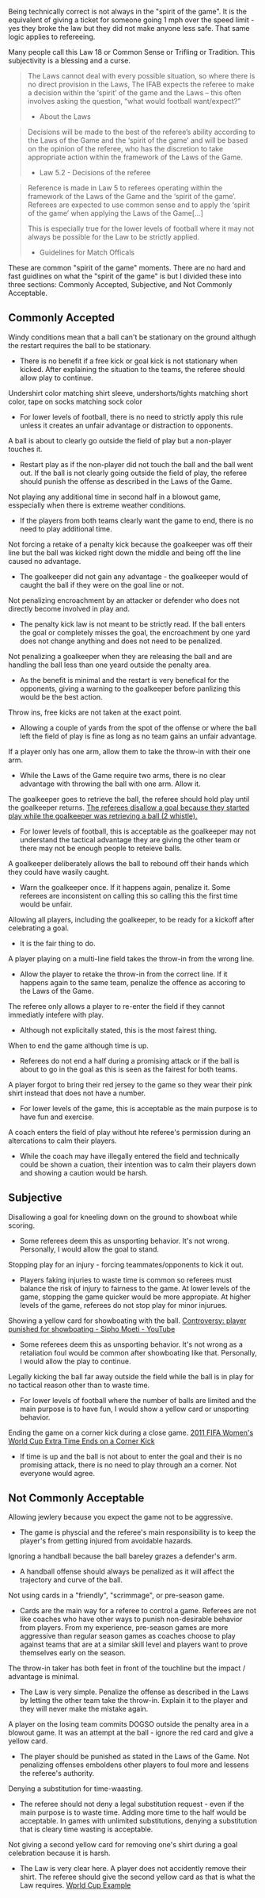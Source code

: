 Being technically correct is not always in the "spirit of the game". It is the equivalent of giving a ticket for someone going 1 mph over the speed limit - yes they broke the law but they did not make anyone less safe. That same logic applies to refereeing. 

Many people call this Law 18 or Common Sense or Trifling or Tradition. This subjectivity is a blessing and a curse. 

> The Laws cannot deal with every possible situation, so where there is no direct provision in the Laws, The IFAB expects the referee to make a decision within the ‘spirit’ of the game and the Laws – this often involves asking the question, “what would football want/expect?”
> 
> - About the Laws

> Decisions will be made to the best of the referee’s ability according to the Laws of the Game and the ‘spirit of the game’ and will be based on the opinion of the referee, who has the discretion to take appropriate action within the framework of the Laws of the Game.
> 
> - Law 5.2 - Decisions of the referee

> Reference is made in Law 5 to referees operating within the framework of the Laws of the Game and the ‘spirit of the game’. Referees are expected to use common sense and to apply the ‘spirit of the game’ when applying the Laws of the Game[...]
> 
> This is especially true for the lower levels of football where it may not always be possible for the Law to be strictly applied.
> 
> - Guidelines for Match Officals

These are common "spirit of the game" moments. There are no hard and fast guidlines on what the "spirit of the game" is but I divided these into three sections: Commonly Accepted, Subjective, and Not Commonly Acceptable.

## Commonly Accepted

Windy conditions mean that a ball can't be stationary on the ground althugh the restart requires the ball to be stationary.

- There is no benefit if a free kick or goal kick is not stationary when kicked. After explaining the situation to the teams, the referee should allow play to continue.

Undershirt color matching shirt sleeve, undershorts/tights matching short color, tape on socks matching sock color

- For lower levels of football, there is no need to strictly apply this rule unless it creates an unfair advantage or distraction to opponents. 

A ball is about to clearly go outside the field of play but a non-player touches it.

- Restart play as if the non-player did not touch the ball and the ball went out. If the ball is not clearly going outside the field of play, the referee should punish the offense as described in the Laws of the Game.

Not playing any additional time in second half in a blowout game, esspecially when there is extreme weather conditions.

- If the players from both teams clearly want the game to end, there is no need to play additional time.

Not forcing a retake of a penalty kick because the goalkeeper was off their line but the ball was kicked right down the middle and being off the line caused no advantage.

- The goalkeeper did not gain any advantage - the goalkeeper would of caught the ball if they were on the goal line or not. 

Not penalizing encroachment by an attacker or defender who does not directly become involved in play and.

- The penalty kick law is not meant to be strictly read. If the ball enters the goal or completely misses the goal, the encroachment by one yard does not change anything and does not need to be penalized.

Not penalizing a goalkeeper when they are releasing the ball and are handling the ball less than one yeard outside the penalty area.

- As the benefit is minimal and the restart is very benefical for the opponents, giving a warning to the goalkeeper before panlizing this would be the best action.

Throw ins, free kicks are not taken at the exact point.

- Allowing a couple of yards from the spot of the offense or where the ball left the field of play is fine as long as no team gains an unfair advantage.

If a player only has one arm, allow them to take the throw-in with their one arm.

- While the Laws of the Game require two arms, there is no clear advantage with throwing the ball with one arm. Allow it.

The goalkeeper goes to retrieve the ball, the referee should hold play until the goalkeeper returns. [The referees disallow a goal because they started play while the goalkeeper was retrieving a ball (2 whistle).](https://youtu.be/dZU1x2Op9pA?t=433)

- For lower levels of football, this is acceptable as the goalkeeper may not understand the tactical advantage they are giving the other team or there may not be enough people to reteieve balls.

A goalkeeper deliberately allows the ball to rebound off their hands which they could have wasily caught.

- Warn the goalkeeper once. If it happens again, penalize it. Some referees are inconsistent on calling this so calling this the first time would be unfair.

Allowing all players, including the goalkeeper, to be ready for a kickoff after celebrating a goal.

- It is the fair thing to do.

A player playing on a multi-line field takes the throw-in from the wrong line.

- Allow the player to retake the throw-in from the correct line. If it happens again to the same team, penalize the offence as accoring to the Laws of the Game.

The referee only allows a player to re-enter the field if they cannot immediatly intefere with play.

- Although not explicitally stated, this is the most fairest thing.

When to end the game although time is up.

- Referees do not end a half during a promising attack or if the ball is about to go in the goal as this is seen as the fairest for both teams.

A player forgot to bring their red jersey to the game so they wear their pink shirt instead that does not have a number.

- For lower levels of the game, this is acceptable as the main purpose is to have fun and exercise.

A coach enters the field of play without hte referee's permission during an altercations to calm their players.

- While the coach may have illegally entered the field and technically could be shown a cuation, their intention was to calm their players down and showing a caution would be harsh.

## Subjective

Disallowing a goal for kneeling down on the ground to showboat while scoring.

- Some referees deem this as unsporting behavior. It's not wrong. Personally, I would allow the goal to stand. 

Stopping play for an injury - forcing teammates/opponents to kick it out.

- Players faking injuries to waste time is common so referees must balance the risk of injury to fairness to the game. At lower levels of the game, stopping the game quicker would be more appropiate. At higher levels of the game, referees do not stop play for minor injurues.

Showing a yellow card for showboating with the ball. [Controversy: player punished for showboating - Sipho Moeti - YouTube](https://www.youtube.com/watch?v=Vd6eLQbu9vM)

- Some referees deem this as unsporting behavior. It's not wrong as a retaliation foul would be common after showboating like that. Personally, I would allow the play to continue.

Legally kicking the ball far away outside the field while the ball is in play for no tactical reason other than to waste time.

- For lower levels of football where the number of balls are limited and the main purpose is to have fun, I would show a yellow card or unsporting behavior. 

Ending the game on a corner kick during a close game. [2011 FIFA Women's World Cup Extra Time Ends on a Corner Kick](https://youtu.be/UAbX7wld9vg?t=8189)

- If time is up and the ball is not about to enter the goal and their is no promising attack, there is no need to play through an a corner. Not everyone would agree.

## Not Commonly Acceptable

Allowing jewlery because you expect the game not to be aggressive.

- The game is physcial and the referee's main responsibility is to keep the player's from getting injured from avoidable hazards. 

Ignoring a handball because the ball bareley grazes a defender's arm.

- A handball offense should always be penalized as it will affect the trajectory and curve of the ball. 

Not using cards in a "friendly", "scrimmage", or pre-season game.

- Cards are the main way for a referee to control a game. Referees are not like coaches who have other ways to punish non-desirable behavior from players. From my experience, pre-season games are more aggressive than regular season games as coaches choose to play against teams that are at a similar skill level and players want to prove themselves early on the season.

The throw-in taker has both feet in front of the touchline but the impact / advantage is minimal.

- The Law is very simple. Penalize the offense as described in the Laws by letting the other team take the throw-in. Explain it to the player and they will never make the mistake again.

A player on the losing team commits DOGSO outside the penalty area in a blowout game. It was an attempt at the ball - ignore the red card and give a yellow card.

- The player should be punished as stated in the Laws of the Game. Not penalizing offenses emboldens other players to foul more and lessens the referee's authority.

Denying a substitution for time-waasting.

- The referee should not deny a legal substitution request - even if the main purpose is to waste time. Adding more time to the half would be acceptable. In games with unlimited substitutions, denying a substitution that is cleary time wasting is acceptable.

Not giving a second yellow card for removing one's shirt during a goal celebration because it is harsh.

- The Law is very clear here. A player does not accidently remove their shirt. The referee should give the second yellow card as that is what the Law requires. [Wprld Cup Example](https://www.youtube.com/watch?v=bsRFCq6rFT4)
